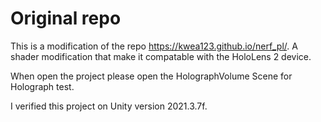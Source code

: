 # Original repo 


This is a modification of the repo https://kwea123.github.io/nerf_pl/. A shader modification that make it compatable with the HoloLens 2 device. 

When open the project please open the HolographVolume Scene for Holograph test.

I verified this project on Unity version 2021.3.7f. 




